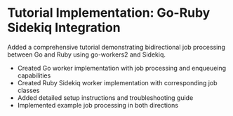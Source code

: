 # Tutorial Implementation: Go-Ruby Sidekiq Integration

Added a comprehensive tutorial demonstrating bidirectional job processing between Go and Ruby using go-workers2 and Sidekiq.

- Created Go worker implementation with job processing and enqueueing capabilities
- Created Ruby Sidekiq worker implementation with corresponding job classes
- Added detailed setup instructions and troubleshooting guide
- Implemented example job processing in both directions 